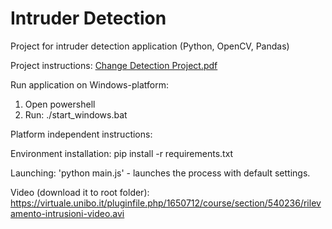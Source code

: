 # Intruder Detection
Project for intruder detection application (Python, OpenCV, Pandas)

Project instructions:
[Change Detection Project.pdf](https://github.com/simosjogren/intruderdetection/files/13237375/Change.Detection.Project.pdf)

Run application on Windows-platform:
1. Open powershell
2. Run: ./start_windows.bat

Platform independent instructions:

Environment installation:
pip install -r requirements.txt

Launching:
'python main.js' - launches the process with default settings.

Video (download it to root folder):
https://virtuale.unibo.it/pluginfile.php/1650712/course/section/540236/rilevamento-intrusioni-video.avi